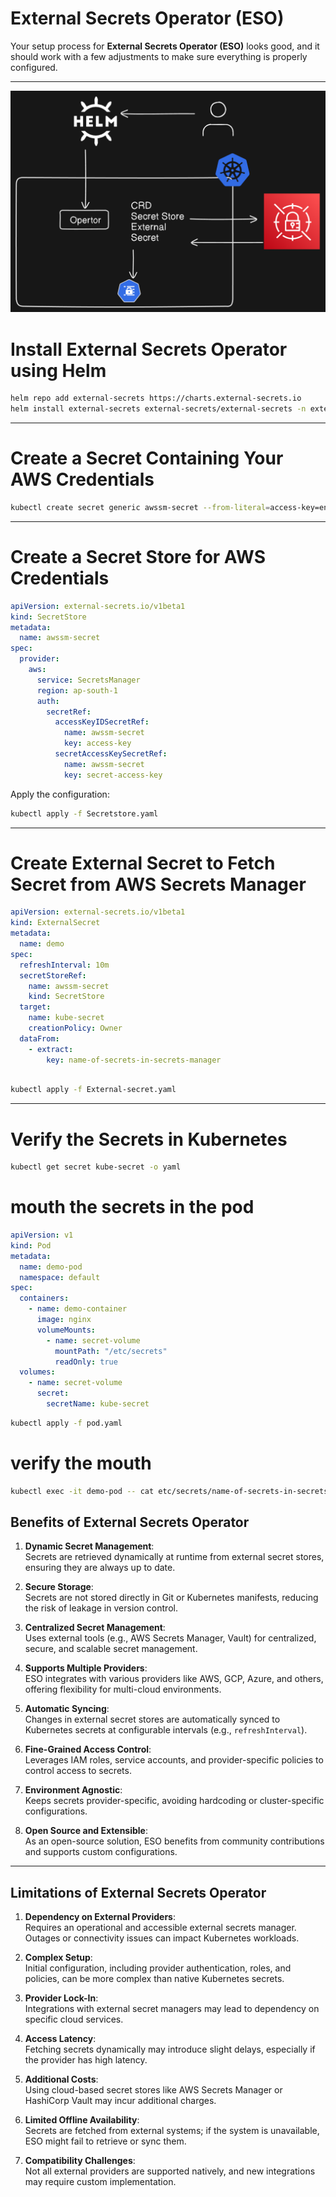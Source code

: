 # External Secrets Operator (ESO)

Your setup process for **External Secrets Operator (ESO)** looks good, and it should work with a few adjustments to make sure everything is properly configured.

---
![ESO](image.png)

# Install External Secrets Operator using Helm

```bash
helm repo add external-secrets https://charts.external-secrets.io
helm install external-secrets external-secrets/external-secrets -n external-secrets --create-namespace 

```
---

# Create a Secret Containing Your AWS Credentials
```bash
kubectl create secret generic awssm-secret --from-literal=access-key=enter_the_access_key  --from-literal=secret-access-key=enter_the_secret_access_key
```

---
# Create a Secret Store for AWS Credentials


```yaml
apiVersion: external-secrets.io/v1beta1
kind: SecretStore
metadata:
  name: awssm-secret
spec:
  provider:
    aws:
      service: SecretsManager
      region: ap-south-1
      auth:
        secretRef:
          accessKeyIDSecretRef:
            name: awssm-secret
            key: access-key
          secretAccessKeySecretRef:
            name: awssm-secret
            key: secret-access-key

```

Apply the configuration:

```bash
kubectl apply -f Secretstore.yaml
```
---
# Create External Secret to Fetch Secret from AWS Secrets Manager

```yaml
apiVersion: external-secrets.io/v1beta1
kind: ExternalSecret
metadata:
  name: demo
spec:
  refreshInterval: 10m
  secretStoreRef:
    name: awssm-secret
    kind: SecretStore
  target:
    name: kube-secret
    creationPolicy: Owner
  dataFrom:
    - extract:
        key: name-of-secrets-in-secrets-manager
      
```


```bash 
kubectl apply -f External-secret.yaml
```
---

# Verify the Secrets in Kubernetes

```bash
kubectl get secret kube-secret -o yaml
```

# mouth the secrets in the pod

```yaml
apiVersion: v1
kind: Pod
metadata:
  name: demo-pod
  namespace: default
spec:
  containers:
    - name: demo-container
      image: nginx
      volumeMounts:
        - name: secret-volume
          mountPath: "/etc/secrets"
          readOnly: true
  volumes:
    - name: secret-volume
      secret:
        secretName: kube-secret
```
   
```bash
kubectl apply -f pod.yaml

```

# verify the mouth 
```bash
kubectl exec -it demo-pod -- cat etc/secrets/name-of-secrets-in-secrets-manager
```

## **Benefits of External Secrets Operator**

1. **Dynamic Secret Management**:  
   Secrets are retrieved dynamically at runtime from external secret stores, ensuring they are always up to date.

2. **Secure Storage**:  
   Secrets are not stored directly in Git or Kubernetes manifests, reducing the risk of leakage in version control.

3. **Centralized Secret Management**:  
   Uses external tools (e.g., AWS Secrets Manager, Vault) for centralized, secure, and scalable secret management.

4. **Supports Multiple Providers**:  
   ESO integrates with various providers like AWS, GCP, Azure, and others, offering flexibility for multi-cloud environments.

5. **Automatic Syncing**:  
   Changes in external secret stores are automatically synced to Kubernetes secrets at configurable intervals (e.g., `refreshInterval`).

6. **Fine-Grained Access Control**:  
   Leverages IAM roles, service accounts, and provider-specific policies to control access to secrets.

7. **Environment Agnostic**:  
   Keeps secrets provider-specific, avoiding hardcoding or cluster-specific configurations.

8. **Open Source and Extensible**:  
   As an open-source solution, ESO benefits from community contributions and supports custom configurations.

---

## **Limitations of External Secrets Operator**

1. **Dependency on External Providers**:  
   Requires an operational and accessible external secrets manager. Outages or connectivity issues can impact Kubernetes workloads.

2. **Complex Setup**:  
   Initial configuration, including provider authentication, roles, and policies, can be more complex than native Kubernetes secrets.

3. **Provider Lock-In**:  
   Integrations with external secret managers may lead to dependency on specific cloud services.

4. **Access Latency**:  
   Fetching secrets dynamically may introduce slight delays, especially if the provider has high latency.

5. **Additional Costs**:  
   Using cloud-based secret stores like AWS Secrets Manager or HashiCorp Vault may incur additional charges.

6. **Limited Offline Availability**:  
   Secrets are fetched from external systems; if the system is unavailable, ESO might fail to retrieve or sync them.

7. **Compatibility Challenges**:  
   Not all external providers are supported natively, and new integrations may require custom implementation.
